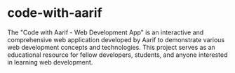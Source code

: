 # code-with-aarif
The "Code with Aarif - Web Development App" is an interactive and comprehensive web application developed by Aarif to demonstrate various web development concepts and technologies. This project serves as an educational resource for fellow developers, students, and anyone interested in learning web development.
